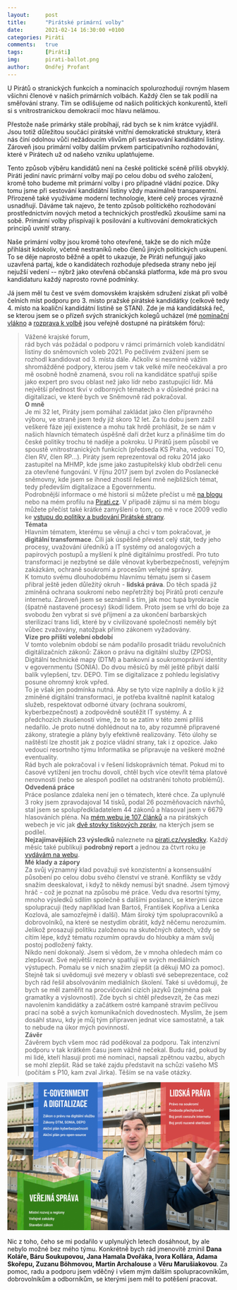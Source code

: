 ```yaml
---
layout:     post
title:      "Pirátské primární volby"
date:       2021-02-14 16:30:00 +0100
categories: Piráti
comments:   true
tags:       [Piráti]
img:        pirati-ballot.png
author:     Ondřej Profant
---
```


U Pirátů o stranických funkcích a nominacích spolurozhodují rovným hlasem všichni členové v našich primárních volbách. Každý člen se tak podílí na směřování strany. Tím se odlišujeme od našich politických konkurentů, kteří si s vnitrostranickou demokracií moc hlavu nelámou.

<!--more-->

Přestože naše primárky stále probíhají, rád bych se k nim krátce vyjádřil. Jsou totiž důležitou součácí pirátské vnitřní demokratické struktury, která nás činí odolnou vůči nežádoucím vlivům při sestavování kandidátní listiny. Zároveň jsou primární volby dalším prvkem participativního rozhodování, které v Pirátech už od našeho vzniku uplatňujeme.

Tento způsob výběru kandidátů není na české politické scéně příliš obvyklý. Piráti jediní navíc primární volby mají po celou dobu od svého založení, kromě toho budeme mít primární volby i pro případné vládní pozice. Díky tomu jsme při sestování kandidátní listiny vždy maximálně transparentní. Přirozeně také využíváme moderní technologie, které celý proces výrazně usnadňují. Dáváme tak najevo, že tento způsob politického rozhodování prostřednictvím nových metod a technických prostředků zkoušíme sami na sobě. Primární volby přispívají k posilování a kultivování demokratických principů uvnitř strany.

Naše primární volby jsou kromě toho otevřené, takže se do nich může přihlásit kdokoliv, včetně nestraníků nebo členů jiných politických uskupení. To se děje naprosto běžně a opět to ukazuje, že Piráti nefungují jako uzavřená partaj, kde o kandidátech rozhoduje předseda strany nebo její nejužší vedení -- nýbrž jako otevřená občanská platforma, kde má pro svou kandidaturu každý naprosto rovné podmínky.

Já jsem měl tu čest ve svém domovském krajském sdružení získat při volbě čelních míst podporu pro 3. místo pražské pirátské kandidátky (celkově tedy 4. místo na koaliční kandidátní listině se STAN). Zde je má kandidátská řeč, se kterou jsem se o přízeň svých stranických kolegů ucházel (mé [nominační vlákno](https://forum.pirati.cz/viewtopic.php?f=349&t=55269) a [rozprava k volbě](https://forum.pirati.cz/viewtopic.php?f=349&t=55247) jsou veřejně dostupné na pirátském fóru):

> Vážené krajské forum,  
> rád bych vás požádal o podporu v rámci primárních voleb kandidátní listiny do sněmovních voleb 2021. Po pečlivém zvážení jsem se rozhodl kandidovat od 3. místa dále. Ačkoliv si nesmírně vážím shromážděné podpory, kterou jsem v tak velké míře neočekával a pro mě osobně hodně znamená, svou roli na kandidátce spatřuji spíše jako expert pro svou oblast než jako lídr nebo zastupující lídr. Má největší přednost tkví v odborných tématech a v důsledné práci na digitalizaci, ve které bych ve Sněmovně rád pokračoval.  
> **O mně**  
> Je mi 32 let, Piráty jsem pomáhal zakládat jako člen přípravného výboru, ve straně jsem tedy již skoro 12 let. Za tu dobu jsem zažil veškeré fáze její existence a mohu tak hrdě prohlásit, že se nám v našich hlavních tématech úspěšně daří držet kurz a přinášíme tím do české politiky trochu té naděje a pokroku. U Pirátů jsem působil ve spoustě vnitrostranických funkcích (předseda KS Praha, vedoucí TO, člen RV, člen RP...). Piráty jsem reprezentoval od roku 2014 jako zastupitel na MHMP, kde jsme jako zastupitelský klub obdrželi cenu za otevřené fungování. V říjnu 2017 jsem byl zvolen do Poslanecké sněmovny, kde jsem se ihned zhostil řešení mně nejbližších témat, tedy především digitalizace a Egovernmentu.  
> Podrobnější informace o mé historii si můžete přečíst u mě [na blogu](https://www.profant.eu/bio/) nebo na mém profilu na [Pirati.cz](https://www.pirati.cz/lide/ondrej-profant/). V případě zájmu si na mém blogu můžete přečíst také krátké zamyšlení o tom, co mě v roce 2009 vedlo ke [vstupu do politiky a budování Pirátské strany](https://www.profant.eu/2017/proc-jsem-se-stal-piratem.html).  
> **Témata**  
> Hlavním tématem, kterému se věnuji a chci v tom pokračovat, je **digitální transformace**. Čili jak úspěšně převést celý stát, tedy jeho procesy, uvažování úředníků a IT systémy od analogových a papírových postupů a myšlení k plně digitálnímu prostředí. Pro tuto transformaci je nezbytné se dále věnovat kyberbezpečnosti, veřejným zakázkám, ochraně soukromí a procesům veřejné správy.  
> K tomuto svému dlouhodobému hlavnímu tématu jsem si časem přibral ještě jeden důležitý okruh - **lidská práva**. Do těch spadá již zmíněná ochrana soukromí nebo nepřetržitý boj Pirátů proti cenzuře internetu. Zároveň jsem se seznámil s tím, jak moc tupá byrokracie (špatně nastavené procesy) škodí lidem. Proto jsem se vrhl do boje za svobodu žen vybrat si své přijmení a za ukončení barbarských sterilizací trans lidí, které by v civilizované společnosti neměly být vůbec zvažovány, natožpak přímo zákonem vyžadovány.  
> **Vize pro příští volební období**  
> V tomto volebním období se nám podařilo prosadit triádu revolučních digitálizačních zákonů: Zákon o právu na digitální služby (ZPDS), Digitální technické mapy (DTM) a bankovní a soukromoprávní identity v egovernmentu (SONIA). Do dvou měsíců by měl ještě přibýt další balík vylepšení, tzv. DEPO. Tím se digitalizace z pohledu legislativy posune ohromný krok vpřed.  
> To je však jen podmínka nutná. Aby se tyto vize naplnily a došlo k již zmíněné digitální transformaci, je potřeba kvalitně naplnit katalog služeb, respektovat odborné útvary (ochrana soukromí, kyberbezpečnost) a zodpovědně soutěžit IT systémy. A z předchozích zkušeností víme, že to se zatím v této zemi příliš nedařilo. Je proto nutné dohlédnout na to, aby rozumně připravené zákony, strategie a plány byly efektivně realizovány. Této úlohy se naštěstí lze zhostit jak z pozice vládní strany, tak i z opozice. Jako vedoucí resortního týmu Informatika se připravuje na veškeré možné eventuality.  
> Rád bych ale pokračoval i v řešení lidskoprávních témat. Pokud mi to časové vytížení jen trochu dovolí, chtěl bych více otevřít téma platové nerovnosti (nebo se alespoň podílet na odstranění tohoto problémů).  
> **Odvedená práce**  
> Práce poslance zdaleka není jen o tématech, které chce. Za uplynulé 3 roky jsem zpravodajoval 14 tisků, podal 26 pozměňovacích návrhů, stal jsem se spolupředkladatelem 44 zákonů a hlasoval jsem v 6679 hlasováních pléna. Na [mém webu je 107 článků](profant.eu) a na pirátských webech je víc jak [dvě stovky tiskových zpráv](https://www.profant.eu/medialni-vystupy/), na kterých jsem se podílel.  
> **Nejzajímavějších 23 výsledků** naleznete na [pirati.cz/vysledky](https://www.pirati.cz/vysledky/#type=own&datefilter5=all&resorty-select=resort-finance%2Cresort-informatika%2Cresort-vnitro-a-bezpecnost%2Cresort-spravedlnost%2Cresort-skolstvi%2Cresort-prace-a-socialnich-veci%2Cresort-zivotni-prostredi%2Cresort-zemedelstvi%2Cresort-prumysl-a-obchod%2Cresort-evropska-unie-zahranici-obrana%2Cresort-doprava-a-logistika%2Cresort-zdravotnictvi%2Cresort-kultura%2Cresort-mistni-rozvoj&poslanci-select=ondrej-profant&cycletype=state&grouptype=poslanec). Každý měsíc také publikuji **podrobný report** a jednou za čtvrt roku je [vydávám na webu](https://www.profant.eu/kategorie/#report).  
> **Mé klady a zápory**  
> Za svůj významný klad považuji své konzistentní a konsensuální působení po celou dobu svého členství ve straně. Konflikty se vždy snažím deeskalovat, i když to někdy nemusí být snadné. Jsem týmový hráč - což je poznat na způsobu mé práce. Vedu dva resortní týmy, mnoho výsledků sdílím společně s dalšími poslanci, se kterými úzce spolupracuji (tedy například Ivan Bartoš, František Kopřiva a Lenka Kozlová, ale samozřejmě i další). Mám široký tým spolupracovníků a dobrovolníků, na které se nestydím obrátit, když něčemu nerozumím. Jelikož prosazuji politiku založenou na skutečných datech, vždy se cítím lépe, když tématu rozumím opravdu do hloubky a mám svůj postoj podložený fakty.   
> Nikdo není dokonalý. Jsem si vědom, že v mnoha ohledech mám co zlepšovat. Své největší rezervy spatřuji ve svých mediálních výstupech. Pomalu se v nich snažím zlepšit (a děkuji MO za pomoc). Stejně tak si uvědomuji své mezery v oblasti své sebeprezentace, což bych rád řešil absolvováním mediálních školení. Také si uvědomuji, že bych se měl zaměřit na procvičování cizích jazyků (zejména pak gramatiky a výslovnosti). Zde bych si chtěl předsevzít, že čas mezi navolením kandidátky a začátkem ostré kampaně stravím pečlivou prací na sobě a svých komunikačních dovednostech. Myslím, že jsem dosáhl stavu, kdy je můj tým připraven jednat více samostatně, a tak to nebude na úkor mých povinností.  
> **Závěr**  
> Závěrem bych všem moc rád poděkoval za podporu. Tak intenzivní podporu v tak krátkém času jsem vážně nečekal. Budu rád, pokud by mi lidé, kteří hlasují proti mé nominaci, napsali zpětnou vazbu, abych se mohl zlepšit. Rád se také zajdu představit na schůzi vašeho MS (počítám s P10, kam zval Jirka). Těším se na vaše otázky.

![Politická témata](/assets/img/posts/temata.jpg)

Nic z toho, čeho se mi podařilo v uplynulých letech dosáhnout, by ale nebylo možné bez mého týmu. Konkrétně bych rád jmenovitě zmínil **Dana Koláře, Báru Soukupovou, Jana Hamala Dvořáka, Ivora Kollára, Adama Skořepu, Zuzanu Böhmovou, Martin Archalouse** a **Věru Marušiakovou**. Za pomoc, radu a podporu jsem vděčný i všem mým dalším spolupracovníkům, dobrovolníkům a odborníkům, se kterými jsem měl to potěšení pracovat.
